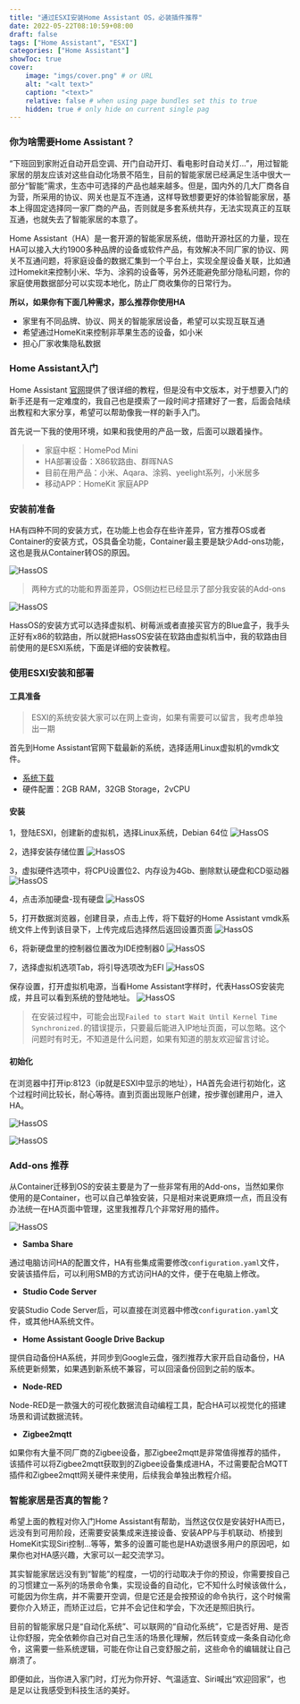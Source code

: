 ```yaml
---
title: "通过ESXI安装Home Assistant OS，必装插件推荐"
date: 2022-05-22T08:10:59+08:00
draft: false
tags: ["Home Assistant", "ESXI"]
categories: ["Home Assistant"]
showToc: true
cover:
    image: "imgs/cover.png" # or URL
    alt: "<alt text>"
    caption: "<text>"
    relative: false # when using page bundles set this to true
    hidden: true # only hide on current single pag
---
```


### 你为啥需要Home Assistant？

“下班回到家附近自动开启空调、开门自动开灯、看电影时自动关灯...”，用过智能家居的朋友应该对这些自动化场景不陌生，目前的智能家居已经满足生活中很大一部分“智能”需求，生态中可选择的产品也越来越多。但是，国内外的几大厂商各自为营，所采用的协议、网关也是互不连通，这样导致想要更好的体验智能家居，基本上得固定选择同一家厂商的产品，否则就是多套系统共存，无法实现真正的互联互通，也就失去了智能家居的本意了。

Home Assistant（HA）是一套开源的智能家居系统，借助开源社区的力量，现在HA可以接入大约1900多种品牌的设备或软件产品，有效解决不同厂家的协议、网关不互通问题，将家庭设备的数据汇集到一个平台上，实现全屋设备关联，比如通过Homekit来控制小米、华为、涂鸦的设备等，另外还能避免部分隐私问题，你的家庭使用数据部分可以实现本地化，防止厂商收集你的日常行为。

**所以，如果你有下面几种需求，那么推荐你使用HA**

- 家里有不同品牌、协议、网关的智能家居设备，希望可以实现互联互通
- 希望通过HomeKit来控制非苹果生态的设备，如小米
- 担心厂家收集隐私数据

### Home Assistant入门

Home Assistant [官网](https://www.home-assistant.io/)提供了很详细的教程，但是没有中文版本，对于想要入门的新手还是有一定难度的，我自己也是摸索了一段时间才搭建好了一套，后面会陆续出教程和大家分享，希望可以帮助像我一样的新手入门。

首先说一下我的使用环境，如果和我使用的产品一致，后面可以跟着操作。

>
> - 家庭中枢：HomePod Mini
> - HA部署设备：X86软路由、群晖NAS
> - 目前在用产品：小米、Aqara、涂鸦、yeelight系列，小米居多
> - 移动APP：HomeKit 家庭APP

### 安装前准备

HA有四种不同的安装方式，在功能上也会存在些许差异，官方推荐OS或者Container的安装方式，OS具备全功能，Container最主要是缺少Add-ons功能，这也是我从Container转OS的原因。

![HassOS](imgs/HAOS.png)

> 两种方式的功能和界面差异，OS侧边栏已经显示了部分我安装的Add-ons

![HassOS](imgs/OSvsContainer.png)

HassOS的安装方式可以选择虚拟机、树莓派或者直接买官方的Blue盒子，我手头正好有x86的软路由，所以就把HassOS安装在软路由虚拟机当中，我的软路由目前使用的是ESXI系统，下面是详细的安装教程。

### 使用ESXI安装和部署

#### 工具准备

> ESXI的系统安装大家可以在网上查询，如果有需要可以留言，我考虑单独出一期

首先到Home Assistant官网下载最新的系统，选择适用Linux虚拟机的vmdk文件。

 - [系统下载](https://www.home-assistant.io/installation/linux)
 - 硬件配置：2GB RAM，32GB Storage，2vCPU

#### 安装

1，登陆ESXI，创建新的虚拟机，选择Linux系统，Debian 64位
![HassOS](imgs/HAOS1.png)

2，选择安装存储位置
![HassOS](imgs/HAOS2.png)

3，虚拟硬件选项中，将CPU设置位2、内存设为4Gb、删除默认硬盘和CD驱动器
![HassOS](imgs/HAOS3.png)

4，点击添加硬盘-现有硬盘
![HassOS](imgs/HAOS4.png)

5，打开数据浏览器，创建目录，点击上传，将下载好的Home Assistant vmdk系统文件上传到该目录下，上传完成后选择然后返回设置页面
![HassOS](imgs/HAOS5.png)

6，将新硬盘里的控制器位置改为IDE控制器0
![HassOS](imgs/HAOS6.png)

7，选择虚拟机选项Tab，将引导选项改为EFI
![HassOS](imgs/HAOS7.png)

保存设置，打开虚拟机电源，当看Home Assistant字样时，代表HassOS安装完成，并且可以看到系统的登陆地址。
![HassOS](imgs/HAOS8.png)

> 在安装过程中，可能会出现``Failed to start Wait Until Kernel Time Synchronized.``的错误提示，只要最后能进入IP地址页面，可以忽略。这个问题时有时无，不知道是什么问题，如果有知道的朋友欢迎留言讨论。

#### 初始化

在浏览器中打开ip:8123（ip就是ESXI中显示的地址），HA首先会进行初始化，这个过程时间比较长，耐心等待。直到页面出现账户创建，按步骤创建用户，进入HA。

![HassOS](imgs/HAOS9.png)

![HassOS](imgs/HAOS10.png)

### Add-ons 推荐

从Container迁移到OS的安装主要是为了一些非常有用的Add-ons，当然如果你使用的是Container，也可以自己单独安装，只是相对来说更麻烦一点，而且没有办法统一在HA页面中管理，这里我推荐几个非常好用的插件。

![HassOS](imgs/addons.png)

- **Samba Share**

通过电脑访问HA的配置文件，HA有些集成需要修改``configuration.yaml``文件，安装该插件后，可以利用SMB的方式访问HA的文件，便于在电脑上修改。

- **Studio Code Server**

安装Studio Code Server后，可以直接在浏览器中修改``configuration.yaml``文件，或其他HA系统文件。

- **Home Assistant Google Drive Backup**

提供自动备份HA系统，并同步到Google云盘，强烈推荐大家开启自动备份，HA系统更新频繁，如果遇到新系统不兼容，可以回滚备份回到之前的版本。

- **Node-RED**

Node-RED是一款强大的可视化数据流自动编程工具，配合HA可以视觉化的搭建场景和调试数据流转。

- **Zigbee2mqtt**

如果你有大量不同厂商的Zigbee设备，那Zigbee2mqtt是非常值得推荐的插件，该插件可以将Zigbee2mqtt获取到的Zigbee设备集成进HA，不过需要配合MQTT插件和Zigbee2mqtt网关硬件来使用，后续我会单独出教程介绍。

### 智能家居是否真的智能？

希望上面的教程对你入门Home Assistant有帮助，当然这仅仅是安装好HA而已，远没有到可用阶段，还需要安装集成来连接设备、安装APP与手机联动、桥接到HomeKit实现Siri控制...等等，繁多的设置可能也是HA劝退很多用户的原因吧，如果你也对HA感兴趣，大家可以一起交流学习。

其实智能家居远没有到“智能”的程度，一切的行动取决于你的预设，你需要按自己的习惯建立一系列的场景命令集，实现设备的自动化，它不知什么时候该做什么，可能因为你生病，并不需要开空调，但是它还是会按预设的命令执行，这个时候需要你介入矫正，而矫正过后，它并不会记住和学会，下次还是照旧执行。

目前的智能家居只是“自动化系统”、可以联网的“自动化系统”，它是否好用、是否让你舒服，完全依赖你自己对自己生活的场景化理解，然后转变成一条条自动化命令，这需要一些系统逻辑，可能在你让自己变舒服之前，这些命令的编辑就让自己崩溃了。

即便如此，当你进入家门时，灯光为你开好、气温适宜、Siri喊出“欢迎回家”，也是足以让我感受到科技生活的美好。
